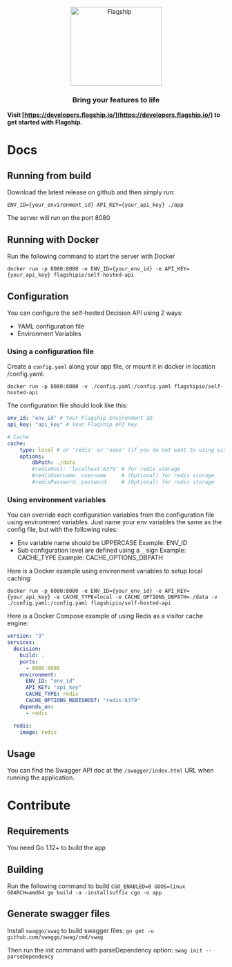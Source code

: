 <p align="center">

<img  src="https://mk0abtastybwtpirqi5t.kinstacdn.com/wp-content/uploads/picture-solutions-persona-product-flagship.jpg"  width="211"  height="182"  alt="Flagship"  />

</p>

<h3 align="center">Bring your features to life</h3>

**Visit [https://developers.flagship.io/](https://developers.flagship.io/) to get started with Flagship.**

# Docs

## Running from build
Download the latest release on github and then simply run:

`ENV_ID={your_environment_id} API_KEY={your_api_key} ./app`

The server will run on the port 8080

## Running with Docker
Run the following command to start the server with Docker

`docker run -p 8080:8080 -e ENV_ID={your_env_id} -e API_KEY={your_api_key} flagshipio/self-hosted-api`

## Configuration
You can configure the self-hosted Decision API using 2 ways:
- YAML configuration file
- Environment Variables

### Using a configuration file
Create a `config.yaml` along your app file, or mount it in docker in location /config.yaml:

`docker run -p 8080:8080 -v ./config.yaml:/config.yaml flagshipio/self-hosted-api`

The configuration file should look like this:
```yaml
env_id: "env_id" # Your Flagship Environment ID
api_key: "api_key" # Your Flagship API Key

# Cache
cache:
    type: local # or 'redis' or 'none' (if you do not want to using visitor cache)
    options:
        dbPath: ./data
        #redisHost: 'localhost:6379' # for redis storage
        #redisUsername: username     # (Optional) for redis storage
        #redisPassword: password     # (Optional) for redis storage
```

### Using environment variables
You can override each configuration variables from the configuration file using environment variables. 
Just name your env variables the same as the config file, but with the following rules:
- Env variable name should be UPPERCASE
  Example: ENV_ID
- Sub configuration level are defined using a `_` sign
  Example: CACHE_TYPE
  Example: CACHE_OPTIONS_DBPATH

Here is a Docker example using environment variables to setup local caching:

`docker run -p 8080:8080 -e ENV_ID={your_env_id} -e API_KEY={your_api_key} -e CACHE_TYPE=local -e CACHE_OPTIONS_DBPATH=./data -v ./config.yaml:/config.yaml flagshipio/self-hosted-api`

Here is a Docker Compose example of using Redis as a visitor cache engine:

```yaml
version: "3"
services:
  decision:
    build: .
    ports:
      - 8080:8080
    environment:
      ENV_ID: "env_id"
      API_KEY: "api_key"
      CACHE_TYPE: redis
      CACHE_OPTIONS_REDISHOST: "redis:6379"
    depends_on:
      - redis

  redis:
    image: redis
```

## Usage
You can find the Swagger API doc at the `/swagger/index.html` URL when running the application.

# Contribute

## Requirements
You need Go 1.12+ to build the app

## Building
Run the following command to build
`CGO_ENABLED=0 GOOS=linux GOARCH=amd64 go build -a -installsuffix cgo -o app`

## Generate swagger files
Install `swaggo/swag` to build swagger files:
`go get -u github.com/swaggo/swag/cmd/swag`

Then run the init command with parseDependency option:
`swag init --parseDependency`